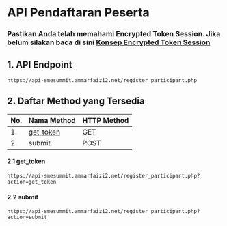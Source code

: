 # API Pendaftaran Peserta

### Pastikan Anda telah memahami Encrypted Token Session. Jika belum silakan baca di sini <a href="https://github.com/phpid-jakarta/api-smesummit.id-2019/blob/docs/docs/token_concept.md">Konsep Encrypted Token Session</a>

## 1. API Endpoint
```
https://api-smesummit.ammarfaizi2.net/register_participant.php
```

## 2. Daftar Method yang Tersedia
|No.| Nama Method | HTTP Method |
|---|-------------|-------------|
|1.|<a href="#21-get_token">get_token</a>|GET|
|2.|submit|POST|


#### 2.1 get_token
```
https://api-smesummit.ammarfaizi2.net/register_participant.php?action=get_token
```

#### 2.2 submit
```
https://api-smesummit.ammarfaizi2.net/register_participant.php?action=submit
```